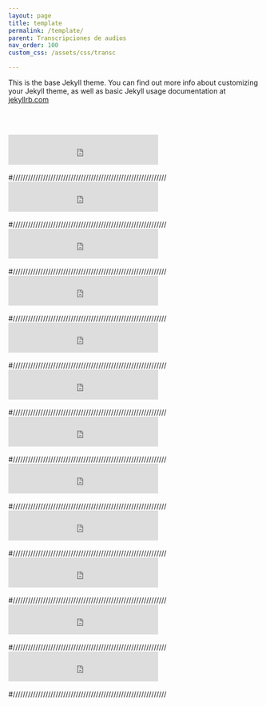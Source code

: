 ```yaml
---
layout: page
title: template
permalink: /template/
parent: Transcripciones de audios
nav_order: 100
custom_css: /assets/css/transc

---
```


This is the base Jekyll theme. You can find out more info about customizing your Jekyll theme, as well as basic Jekyll usage documentation at [jekyllrb.com](https://jekyllrb.com/)

<br><br>


<div class="Div_a">
<div><iframe width="300" height="60" src="https://vocaroo.com/embed/17TG4DSRlgms?autoplay=0" frameborder="0" allow="autoplay"></iframe></div>

</div>
<br>
#/////////////////////////////////////////////////////////////

<div class="Div_a">
<div><iframe width="300" height="60" src="https://vocaroo.com/embed/17TG4DSRlgms?autoplay=0" frameborder="0" allow="autoplay"></iframe></div>

</div>
<br>
#/////////////////////////////////////////////////////////////

<div class="Div_a">
<div><iframe width="300" height="60" src="https://vocaroo.com/embed/17TG4DSRlgms?autoplay=0" frameborder="0" allow="autoplay"></iframe></div>

</div>
<br>
#/////////////////////////////////////////////////////////////

<div class="Div_a">
<div><iframe width="300" height="60" src="https://vocaroo.com/embed/17TG4DSRlgms?autoplay=0" frameborder="0" allow="autoplay"></iframe></div>

</div>
<br>
#/////////////////////////////////////////////////////////////
<div class="Div_a">
<div><iframe width="300" height="60" src="https://vocaroo.com/embed/17TG4DSRlgms?autoplay=0" frameborder="0" allow="autoplay"></iframe></div>

</div>
<br>
#/////////////////////////////////////////////////////////////

<div class="Div_a">
<div><iframe width="300" height="60" src="https://vocaroo.com/embed/17TG4DSRlgms?autoplay=0" frameborder="0" allow="autoplay"></iframe></div>

</div>
<br>
#/////////////////////////////////////////////////////////////
<div class="Div_a">
<div><iframe width="300" height="60" src="https://vocaroo.com/embed/17TG4DSRlgms?autoplay=0" frameborder="0" allow="autoplay"></iframe></div>

</div>
<br>
#/////////////////////////////////////////////////////////////

<div class="Div_a">
<div><iframe width="300" height="60" src="https://vocaroo.com/embed/17TG4DSRlgms?autoplay=0" frameborder="0" allow="autoplay"></iframe></div>

</div>
<br>
#/////////////////////////////////////////////////////////////
<div class="Div_a">
<div><iframe width="300" height="60" src="https://vocaroo.com/embed/17TG4DSRlgms?autoplay=0" frameborder="0" allow="autoplay"></iframe></div>

</div>
<br>
#/////////////////////////////////////////////////////////////

<div class="Div_a">
<div><iframe width="300" height="60" src="https://vocaroo.com/embed/17TG4DSRlgms?autoplay=0" frameborder="0" allow="autoplay"></iframe></div>

</div>
<br>
#/////////////////////////////////////////////////////////////
<div class="Div_a">
<div><iframe width="300" height="60" src="https://vocaroo.com/embed/17TG4DSRlgms?autoplay=0" frameborder="0" allow="autoplay"></iframe></div>

</div>
<br>
#/////////////////////////////////////////////////////////////

<div class="Div_a">
<div><iframe width="300" height="60" src="https://vocaroo.com/embed/17TG4DSRlgms?autoplay=0" frameborder="0" allow="autoplay"></iframe></div>

</div>
<br>
#/////////////////////////////////////////////////////////////
